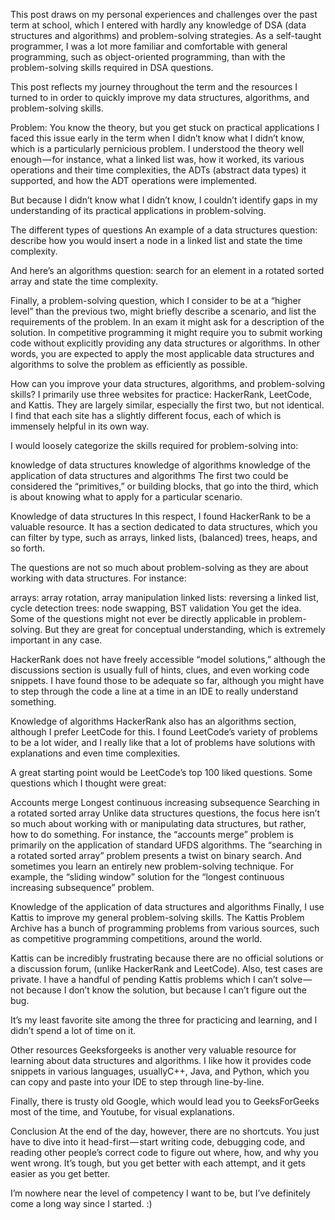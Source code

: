 This post draws on my personal experiences and challenges over the past term at school, which I entered with hardly any knowledge of DSA (data structures and algorithms) and problem-solving strategies. As a self-taught programmer, I was a lot more familiar and comfortable with general programming, such as object-oriented programming, than with the problem-solving skills required in DSA questions.

This post reflects my journey throughout the term and the resources I turned to in order to quickly improve my data structures, algorithms, and problem-solving skills.

Problem: You know the theory, but you get stuck on practical applications
I faced this issue early in the term when I didn’t know what I didn’t know, which is a particularly pernicious problem. I understood the theory well enough — for instance, what a linked list was, how it worked, its various operations and their time complexities, the ADTs (abstract data types) it supported, and how the ADT operations were implemented.

But because I didn’t know what I didn’t know, I couldn’t identify gaps in my understanding of its practical applications in problem-solving.

The different types of questions
An example of a data structures question: describe how you would insert a node in a linked list and state the time complexity.

And here’s an algorithms question: search for an element in a rotated sorted array and state the time complexity.

Finally, a problem-solving question, which I consider to be at a “higher level” than the previous two, might briefly describe a scenario, and list the requirements of the problem. In an exam it might ask for a description of the solution. In competitive programming it might require you to submit working code without explicitly providing any data structures or algorithms. In other words, you are expected to apply the most applicable data structures and algorithms to solve the problem as efficiently as possible.

How can you improve your data structures, algorithms, and problem-solving skills?
I primarily use three websites for practice: HackerRank, LeetCode, and Kattis. They are largely similar, especially the first two, but not identical. I find that each site has a slightly different focus, each of which is immensely helpful in its own way.

I would loosely categorize the skills required for problem-solving into:

knowledge of data structures
knowledge of algorithms
knowledge of the application of data structures and algorithms
The first two could be considered the “primitives,” or building blocks, that go into the third, which is about knowing what to apply for a particular scenario.

Knowledge of data structures
In this respect, I found HackerRank to be a valuable resource. It has a section dedicated to data structures, which you can filter by type, such as arrays, linked lists, (balanced) trees, heaps, and so forth.

The questions are not so much about problem-solving as they are about working with data structures. For instance:

arrays: array rotation, array manipulation
linked lists: reversing a linked list, cycle detection
trees: node swapping, BST validation
You get the idea. Some of the questions might not ever be directly applicable in problem-solving. But they are great for conceptual understanding, which is extremely important in any case.

HackerRank does not have freely accessible “model solutions,” although the discussions section is usually full of hints, clues, and even working code snippets. I have found those to be adequate so far, although you might have to step through the code a line at a time in an IDE to really understand something.

Knowledge of algorithms
HackerRank also has an algorithms section, although I prefer LeetCode for this. I found LeetCode’s variety of problems to be a lot wider, and I really like that a lot of problems have solutions with explanations and even time complexities.

A great starting point would be LeetCode’s top 100 liked questions. Some questions which I thought were great:

Accounts merge
Longest continuous increasing subsequence
Searching in a rotated sorted array
Unlike data structures questions, the focus here isn’t so much about working with or manipulating data structures, but rather, how to do something. For instance, the “accounts merge” problem is primarily on the application of standard UFDS algorithms. The “searching in a rotated sorted array” problem presents a twist on binary search. And sometimes you learn an entirely new problem-solving technique. For example, the “sliding window” solution for the “longest continuous increasing subsequence” problem.

Knowledge of the application of data structures and algorithms
Finally, I use Kattis to improve my general problem-solving skills. The Kattis Problem Archive has a bunch of programming problems from various sources, such as competitive programming competitions, around the world.

Kattis can be incredibly frustrating because there are no official solutions or a discussion forum, (unlike HackerRank and LeetCode). Also, test cases are private. I have a handful of pending Kattis problems which I can’t solve — not because I don’t know the solution, but because I can’t figure out the bug.

It’s my least favorite site among the three for practicing and learning, and I didn’t spend a lot of time on it.

Other resources
Geeksforgeeks is another very valuable resource for learning about data structures and algorithms. I like how it provides code snippets in various languages, usuallyC++, Java, and Python, which you can copy and paste into your IDE to step through line-by-line.

Finally, there is trusty old Google, which would lead you to GeeksForGeeks most of the time, and Youtube, for visual explanations.

Conclusion
At the end of the day, however, there are no shortcuts. You just have to dive into it head-first — start writing code, debugging code, and reading other people’s correct code to figure out where, how, and why you went wrong. It’s tough, but you get better with each attempt, and it gets easier as you get better.

I’m nowhere near the level of competency I want to be, but I’ve definitely come a long way since I started. :)
